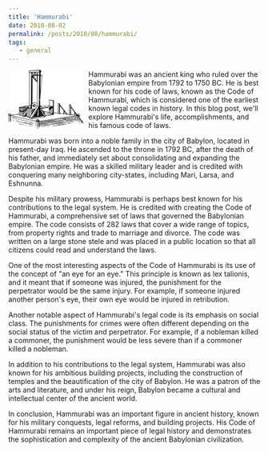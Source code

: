 ```yaml
---
title: 'Hammurabi'
date: 2010-08-02
permalink: /posts/2010/08/hammurabi/
tags:
   - general
---
```


<img width="150" alt="guillotine" src="/images/posts/hammurabi.png" style="float: left; margin-right: 10px;" /> Hammurabi was an ancient king who ruled over the Babylonian empire from 1792 to 1750 BC. He is best known for his code of laws, known as the Code of Hammurabi, which is considered one of the earliest known legal codes in history. In this blog post, we'll explore Hammurabi's life, accomplishments, and his famous code of laws.

Hammurabi was born into a noble family in the city of Babylon, located in present-day Iraq. He ascended to the throne in 1792 BC, after the death of his father, and immediately set about consolidating and expanding the Babylonian empire. He was a skilled military leader and is credited with conquering many neighboring city-states, including Mari, Larsa, and Eshnunna.

Despite his military prowess, Hammurabi is perhaps best known for his contributions to the legal system. He is credited with creating the Code of Hammurabi, a comprehensive set of laws that governed the Babylonian empire. The code consists of 282 laws that cover a wide range of topics, from property rights and trade to marriage and divorce. The code was written on a large stone stele and was placed in a public location so that all citizens could read and understand the laws.

One of the most interesting aspects of the Code of Hammurabi is its use of the concept of "an eye for an eye." This principle is known as lex talionis, and it meant that if someone was injured, the punishment for the perpetrator would be the same injury. For example, if someone injured another person's eye, their own eye would be injured in retribution.

Another notable aspect of Hammurabi's legal code is its emphasis on social class. The punishments for crimes were often different depending on the social status of the victim and perpetrator. For example, if a nobleman killed a commoner, the punishment would be less severe than if a commoner killed a nobleman.

In addition to his contributions to the legal system, Hammurabi was also known for his ambitious building projects, including the construction of temples and the beautification of the city of Babylon. He was a patron of the arts and literature, and under his reign, Babylon became a cultural and intellectual center of the ancient world.

In conclusion, Hammurabi was an important figure in ancient history, known for his military conquests, legal reforms, and building projects. His Code of Hammurabi remains an important piece of legal history and demonstrates the sophistication and complexity of the ancient Babylonian civilization.
